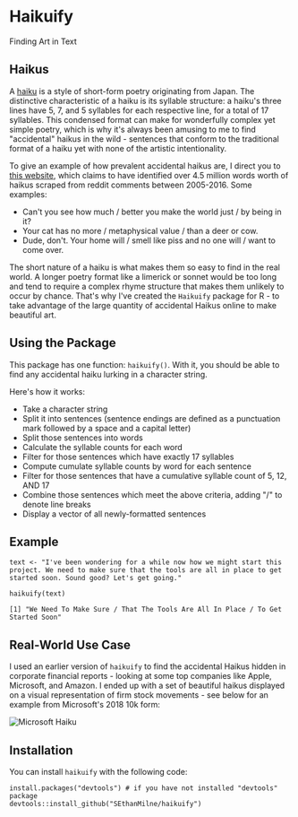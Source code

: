 # Haikuify
Finding Art in Text

## Haikus

A [haiku](https://en.wikipedia.org/wiki/Haiku) is a style of short-form poetry originating from Japan. The distinctive characteristic of a haiku is its syllable structure: a haiku's three lines have 5, 7, and 5 syllables for each respective line, for a total of 17 syllables. This condensed format can make for wonderfully complex yet simple poetry, which is why it's always been amusing to me to find "accidental" haikus in the wild - sentences that conform to the traditional format of a haiku yet with none of the artistic intentionality.

To give an example of how prevalent accidental haikus are, I direct you to [this website](https://haiku.somebullshit.net/1.html), which claims to have identified over 4.5 million words worth of haikus scraped from reddit comments between 2005-2016. Some examples:

* Can't you see how much / better you make the world just / by being in it?
* Your cat has no more / metaphysical value / than a deer or cow.
* Dude, don't. Your home will / smell like piss and no one will / want to come over.

The short nature of a haiku is what makes them so easy to find in the real world. A longer poetry format like a limerick or sonnet would be too long and tend to require a complex rhyme structure that makes them unlikely to occur by chance. That's why I've created the `Haikuify` package for R - to take advantage of the large quantity of accidental Haikus online to make beautiful art.

## Using the Package

This package has one function: `haikuify()`. With it, you should be able to find any accidental haiku lurking in a character string.

Here's how it works:
* Take a character string
* Split it into sentences (sentence endings are defined as a punctuation mark followed by a space and a capital letter)
* Split those sentences into words
* Calculate the syllable counts for each word
* Filter for those sentences which have exactly 17 syllables
* Compute cumulate syllable counts by word for each sentence
* Filter for those sentences that have a cumulative syllable count of 5, 12, AND 17
* Combine those sentences which meet the above criteria, adding "/" to denote line breaks
* Display a vector of all newly-formatted sentences


## Example
```{r}
text <- "I've been wondering for a while now how we might start this project. We need to make sure that the tools are all in place to get started soon. Sound good? Let's get going."

haikuify(text)

[1] "We Need To Make Sure / That The Tools Are All In Place / To Get Started Soon"
```

## Real-World Use Case

I used an earlier version of `haikuify` to find the accidental Haikus hidden in corporate financial reports - looking at some top companies like Apple, Microsoft, and Amazon. I ended up with a set of beautiful haikus displayed on a visual representation of firm stock movements - see below for an example from Microsoft's 2018 10k form:

![Microsoft Haiku](https://user-images.githubusercontent.com/83033161/119236593-42368800-bb06-11eb-83e9-0c00352a4dac.png)

## Installation

You can install `haikuify` with the following code:

```{r}
install.packages("devtools") # if you have not installed "devtools" package
devtools::install_github("SEthanMilne/haikuify")
```
